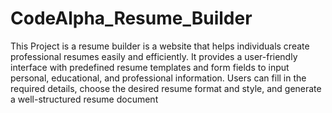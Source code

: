 # CodeAlpha_Resume_Builder
This Project is a resume builder is a website that helps individuals create professional resumes easily and efficiently. It provides a user-friendly interface with predefined resume templates and form fields to input personal, educational, and professional information. Users can fill in the required details, choose the desired resume format and style, and generate a well-structured resume document
